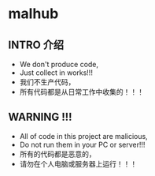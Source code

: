 # malhub

## INTRO 介绍
- We don't produce code,
- Just collect in works!!!
- 我们不生产代码，
- 所有代码都是从日常工作中收集的！！！

## WARNING !!!
- All of code in this project are malicious,
- Do not run them in your PC or server!!!
- 所有的代码都是恶意的，
- 请勿在个人电脑或服务器上运行！！！
